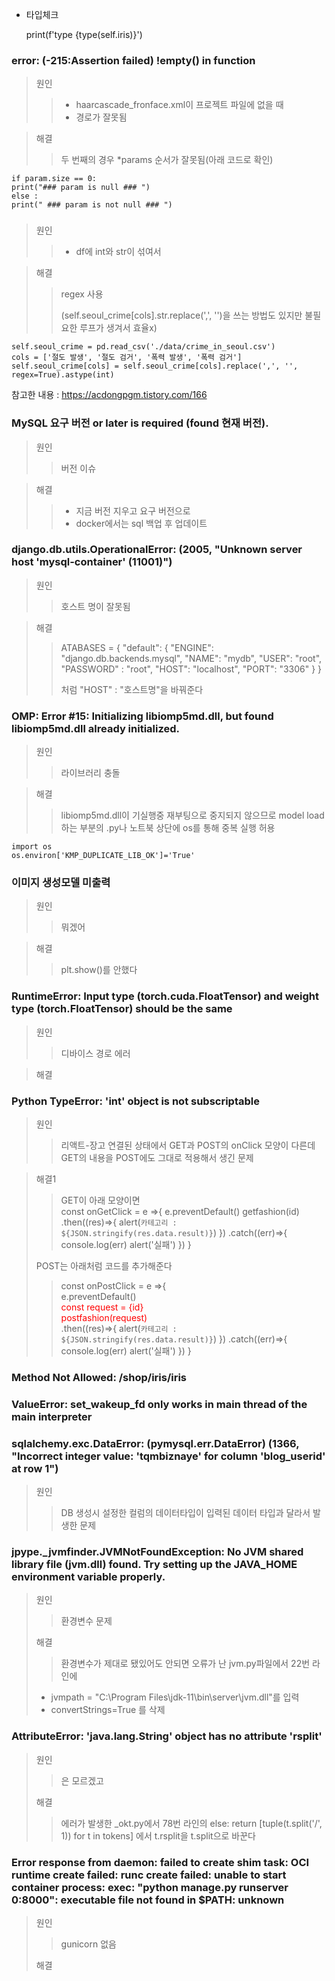 - 타입체크 


    print(f'type {type(self.iris)}')
### error: (-215:Assertion failed) !empty() in function
> 원인
>>- haarcascade_fronface.xml이 프로젝트 파일에 없을 때
>>- 경로가 잘못됨

> 해결
>> 두 번째의 경우 *params 순서가 잘못됨(아래 코드로 확인) 
> 
    if param.size == 0:
    print("### param is null ### ")
    else :
    print(" ### param is not null ### ")

### 
> 원인
>>- df에 int와 str이 섞여서

> 해결
>>  regex 사용 <p> (self.seoul_crime[cols].str.replace(',', '')을 쓰는 방법도 있지만 불필요한 루프가 생겨서 효율x)
> 
    self.seoul_crime = pd.read_csv('./data/crime_in_seoul.csv')
    cols = ['절도 발생', '절도 검거', '폭력 발생', '폭력 검거']
    self.seoul_crime[cols] = self.seoul_crime[cols].replace(',', '', regex=True).astype(int)
참고한 내용 : <a href>https://acdongpgm.tistory.com/166

### MySQL 요구 버전 or later is required (found 현재 버전).
> 원인 
>> 버전 이슈

> 해결
>> - 지금 버전 지우고 요구 버전으로
>> - docker에서는 sql 백업 후 업데이트 

### django.db.utils.OperationalError: (2005, "Unknown server host 'mysql-container' (11001)")
> 원인
>> 호스트 명이 잘못됨

> 해결
>>  ATABASES = {
    "default": {
        "ENGINE": "django.db.backends.mysql",
        "NAME": "mydb",
        "USER": "root",
        "PASSWORD" : "root",
        "HOST": "localhost",
        "PORT": "3306"
    }
}<p>처럼 "HOST" : "호스트명"을 바꿔준다

### OMP: Error #15: Initializing libiomp5md.dll, but found libiomp5md.dll already initialized.
> 원인
>> 라이브러리 충돌

> 해결
>> libiomp5md.dll이 기실행중
>> 재부팅으로 중지되지 않으므로 model load하는 부분의 .py나 노트북 상단에 os를 통해 중복 실행 허용

    import os
    os.environ['KMP_DUPLICATE_LIB_OK']='True'

### 이미지 생성모델 미출력
> 원인 
>> 뭐겠어

> 해결
>> plt.show()를 안했다

### RuntimeError: Input type (torch.cuda.FloatTensor) and weight type (torch.FloatTensor) should be the same
> 원인
>> 디바이스 경로 에러

> 해결
> >>

### Python TypeError: 'int' object is not subscriptable
> 원인
>> 리액트-장고 연결된 상태에서 GET과 POST의 onClick 모양이 다른데 GET의 내용을 POST에도 그대로 적용해서 생긴 문제

> 해결1
>>  GET이 아래 모양이면</br>
    const onGetClick = e =>{
        e.preventDefault()
        getfashion(id)
        .then((res)=>{
            alert(`카테고리 : ${JSON.stringify(res.data.result)}`)
        })
        .catch((err)=>{
            console.log(err)
            alert('실패')
        })
    }
> 
> POST는 아래처럼 코드를 추가해준다
>
>>  const onPostClick = e =>{</br>
    e.preventDefault()</br>
    <a style=color:red>const request = {id} </br>
    postfashion(request) </a></br>
    .then((res)=>{
        alert(`카테고리 : ${JSON.stringify(res.data.result)}`)
    })
    .catch((err)=>{
        console.log(err)
        alert('실패')
    })
}

### Method Not Allowed: /shop/iris/iris
### ValueError: set_wakeup_fd only works in main thread of the main interpreter
### sqlalchemy.exc.DataError: (pymysql.err.DataError) (1366, "Incorrect integer value: 'tqmbiznaye' for column 'blog_userid' at row 1")
> 원인
>> DB 생성시 설정한 컬럼의 데이터타입이 입력된 데이터 타입과 달라서 발생한 문제
### jpype._jvmfinder.JVMNotFoundException: No JVM shared library file (jvm.dll) found. Try setting up the JAVA_HOME environment variable properly.
> 원인
>> 환경변수 문제
> 
> 해결
>> 환경변수가 제대로 됐있어도 안되면 
>> 오류가 난 jvm.py파일에서 22번 라인에
> - jvmpath = "C:\\Program Files\\jdk-11\\bin\\server\\jvm.dll"를 입력
> - convertStrings=True 를 삭제

### AttributeError: 'java.lang.String' object has no attribute 'rsplit'
> 원인
>> 은 모르겠고
> 
> 해결
>> 에러가 발생한 _okt.py에서 78번 라인의 
>>         else:
            return [tuple(t.split('/', 1)) for t in tokens]
> 에서 t.rsplit을 t.split으로 바꾼다

### Error response from daemon: failed to create shim task: OCI runtime create failed: runc create failed: unable to start container process: exec: "python manage.py runserver 0:8000": executable file not found in $PATH: unknown
> 원인
>> gunicorn 없음
> 
> 해결